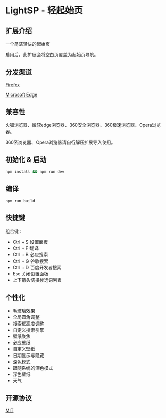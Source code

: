 # LightSP - 轻起始页

## 扩展介绍

一个简洁轻快的起始页

启用后，此扩展会将空白页覆盖为起始页导航。

## 分发渠道

[Firefox](https://addons.mozilla.org/zh-CN/firefox/addon/lightstartpage/)

[Microsoft Edge](https://microsoftedge.microsoft.com/addons/detail/mianbaepkeclkoclkoikhlgdfpdelnfi)

## 兼容性

火狐浏览器、微软edge浏览器、360安全浏览器、360极速浏览器、Opera浏览器。

360系浏览器、Opera浏览器请自行解压扩展导入使用。

## 初始化 & 启动

```bash
npm install && npm run dev
```

## 编译

```powershell
npm run build
```

## 快捷键

组合键：

- Ctrl + S 设置面板
- Ctrl + F 翻译
- Ctrl + B 必应搜索
- Ctrl + G 谷歌搜索
- Ctrl + D 百度开发者搜索
- Esc 关闭设置面板
- 上下箭头切换候选词列表

## 个性化

- 毛玻璃效果
- 全局圆角调整
- 搜索框高度调整
- 自定义搜索引擎
- 壁纸聚焦
- 必应壁纸
- 自定义壁纸
- 日期显示与隐藏
- 深色模式
- 跟随系统的深色模式
- 深色壁纸
- 天气

## 开源协议

[MIT](https://opensource.org/licenses/MIT)
